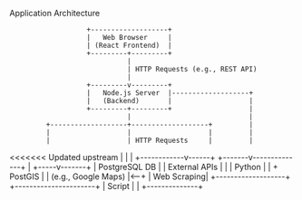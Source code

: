 Application Architecture

                       +-------------------+
                       |   Web Browser     |
                       | (React Frontend)  |
                       +---------+---------+
                                 |
                                 | HTTP Requests (e.g., REST API)
                                 |
                       +---------v---------+
                       |   Node.js Server  |-------------------+
                       |   (Backend)       |                   |
                       +---------+---------+                   |
                                 |                             |
             +-------------------+-------------------+         |
             |                   |                   |         |
             |                   | HTTP Requests     |         |
<<<<<<< Updated upstream         |                   |         |
+------------v------+    +-------v--------------+    |   +-----v-------+
|  PostgreSQL DB    |    |  External APIs       |    |   | Python      |
|  + PostGIS        |    |  (e.g., Google Maps) |<--+    | Web Scraping|
+-------------------+    +----------------------+        | Script      |
      |                                                  +--------------+